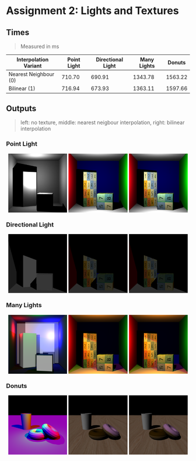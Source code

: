 # Assignment 2: Lights and Textures

## Times

> Measured in ms

<div align="center">

| Interpolation Variant | Point Light | Directional Light | Many Lights | Donuts  |
| --------------------- | ----------- | ----------------- | ----------- | ------- |
| Nearest Neighbour (0) | 710.70      | 690.91            | 1343.78     | 1563.22 |
| Bilinear (1)          | 716.94      | 673.93            | 1363.11     | 1597.66 |

</div>

## Outputs

> left: no texture, middle: nearest neigbour interpolation, right: bilinear interpolation

### Point Light

<p align="middle">
  <img src="outputs/point_light_no_texture.png" align="middle" width="32%" />
  <img src="outputs/point_light_0.png" align="middle" width="32%" />
  <img src="outputs/point_light_1.png" align="middle" width="32%" />
</p>

### Directional Light

<p align="middle">
  <img src="outputs/directional_light_no_texture.png" align="middle" width="32%" />
  <img src="outputs/directional_light_0.png" align="middle" width="32%" />
  <img src="outputs/directional_light_1.png" align="middle" width="32%" />
</p>

### Many Lights

<p align="middle">
  <img src="outputs/many_lights_no_texture.png" align="middle" width="32%" />
  <img src="outputs/many_lights_0.png" align="middle" width="32%" />
  <img src="outputs/many_lights_1.png" align="middle" width="32%" />
</p>

### Donuts

<p align="middle">
  <img src="outputs/donuts_no_texture.png" align="middle" width="32%" />
  <img src="outputs/donuts_0.png" align="middle" width="32%" />
  <img src="outputs/donuts_1.png" align="middle" width="32%" />
</p>
